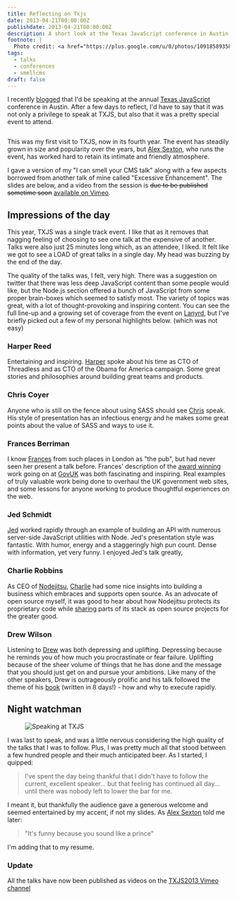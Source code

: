 ```yaml
---
title: Reflecting on Txjs
date: 2013-04-21T00:00:00Z
publishdate: 2013-04-21T00:00:00Z
description: A short look at the Texas JavaScript conference in Austin 2013
footnote: |
  Photo credit: <a href="https://plus.google.com/u/0/photos/109185893580826547067/albums/5867161790284997713">Eugene Lazutkin</a>
tags:
  - talks
  - conferences
  - smellcms
draft: false
---
```


I recently <a href="/blog/excess-cms-and-stink-at-txjs/">blogged</a> that I'd be speaking at the annual <a href="http://2013.texasjavascript.com">Texas JavaScript</a> conference in Austin. After a few days to reflect, I'd have to say that it was not only a privilege to speak at TXJS, but also that it was a pretty special event to attend.

<img src="/images/paramount-theatre.jpeg" alt="">



<p>
    This was my first visit to TXJS, now in its fourth year. The event has steadily grown in size and popularity over the years, but <a href="http://alexsexton.com/">Alex Sexton</a>, who runs the event, has worked hard to retain its intimate and friendly atmosphere.

</p>
<p>
    I gave a version of my "I can smell your CMS talk" along with a few aspects borrowed from another talk of mine called "Excessive Enhancement".
    The slides are below, and a video from the session is <del>due to be published sometime soon</del> <a href="https://vimeo.com/67841745">available on Vimeo</a>.

</p>

<script async class="speakerdeck-embed" data-id="23a6890089a80130a2c51231380faed3" data-ratio="1.77777777777778" src="//speakerdeck.com/assets/embed.js"></script>

<h2>Impressions of the day</h2>
<p>
    This year, TXJS was a single track event. I like that as it removes that nagging feeling of choosing to see one talk at the expensive of another. Talks were also just 25 minutes long which, as an attendee, I liked. It felt like we got to see a LOAD of great talks in a single day. My head was buzzing by the end of the day.
</p>
<p>
    The quality of the talks was, I felt, very high. There was a suggestion on twitter that there was less deep JavaScript content than some people would like, but the Node.js section offered a bunch of JavaScript from some proper brain-boxes which seemed to satisfy most. The variety of topics was great, with a lot of thought-provoking and inspiring content. You can see the full line-up and a growing set of coverage from the event on <a href="http://lanyrd.com/2013/txjs/">Lanyrd</a>, but I've briefly picked out a few of my personal highlights below. (which was not easy)
</p>

<h3>Harper Reed</h3>
<p>Entertaining and inspiring. <a href="https://harperreed.com/">Harper</a> spoke about his time as CTO of Threadless and as CTO of the Obama for America campaign. Some great stories and philosophies around building great teams and products.</p>

<h3>Chris Coyer</h3>
<p>
    Anyone who is still on the fence about using SASS should see <a href="https://twitter.com/chriscoyier">Chris</a> speak. His style of presentation has an infectious energy and he makes some great points about the value of SASS and ways to use it.
</p>

<h3>Frances Berriman</h3>
<p>
    I know <a href="http://fberriman.com/">Frances</a> from such places in London as "the pub", but had never seen her present a talk before. Frances' description of the <a href="http://www.bbc.co.uk/news/entertainment-arts-22164715">award winning</a> work going on at <a href="https://www.gov.uk/">GovUK</a> was both fascinating and inspiring. Real examples of truly valuable work being done to overhaul the UK government web sites, and some lessons for anyone working to produce thoughtful experiences on the web.
</p>

<h3>Jed Schmidt</h3>
<p>
    <a href="http://jed.is/">Jed</a> worked rapidly through an example of building an API with numerous server-side JavaScript utilities with Node. Jed's presentation style was fantastic. With humor, energy and a staggeringly high pun count. Dense with information, yet very funny. I enjoyed Jed's talk greatly,
</p>

<h3>Charlie Robbins</h3>
<p>
    As CEO of <a href="https://www.nodejitsu.com/">Nodejitsu</a>, <a href="https://twitter.com/indexzero">Charlie</a> had some nice insights into building a business which embraces and supports open source. As an advocate of open source myself, it was good to hear about how Nodejitsu protects its proprietary code while <a href="http://opsmezzo.com/">sharing</a> parts of its stack as open source projects for the greater good.
</p>

<h3>Drew Wilson</h3>
<p>
    Listening to <a href="http://drewwilson.com/">Drew</a> was both depressing and uplifting. Depressing because he reminds you of how much you procrastinate or fear failure. Uplifting because of the sheer volume of things that he has done and the message that you should just get on and pursue your ambitions. Like many of the other speakers, Drew is outrageously prolific and his talk followed the theme of his <a href="www.executebook.com">book</a> (written in 8 days!) - how and why to execute rapidly.
</p>

<h2>Night watchman</h2>
<figure>
    <img src="/images/phil-at-txjs.jpeg" alt="Speaking at TXJS">
</figure>
<p>I was last to speak, and was a little nervous considering the high quality of the talks that I was to follow. Plus, I was pretty much all that stood between a few hundred people and their much anticipated beer. As I started, I quipped:</p>
<blockquote>
    I've spent the day being thankful that I didn't have to follow the current, excellent speaker... but that feeling has continued all day... until there was nobody left to lower the bar for me.
</blockquote>
<p>
    I meant it, but thankfully the audience gave a generous welcome and seemed entertained by my accent, if not my slides. As <a href="http://twitter.com/slexaxton">Alex Sexton</a> told me later:
</p>
<blockquote>
    "It's funny because you sound like a prince"
</blockquote>
<p>
    I'm adding that to my resume.
</p>

<h3>Update</h3>
<p>
    All the talks have now been published as videos on the <a href="https://vimeo.com/channels/txjs2013/videos/sort:date/format:thumbnail">TXJS2013 Vimeo channel</a>
</p>







